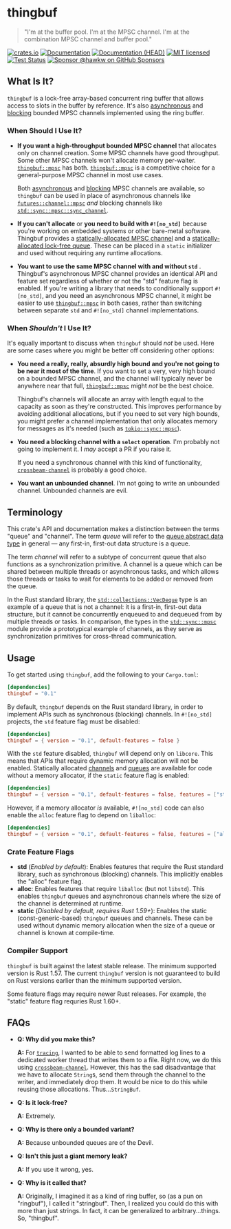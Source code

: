 # thingbuf

> "I'm at the buffer pool. I'm at the MPSC channel. I'm at the combination MPSC
> channel and buffer pool."

[![crates.io][crates-badge]][crates-url]
[![Documentation][docs-badge]][docs-url]
[![Documentation (HEAD)][docs-main-badge]][docs-main-url]
[![MIT licensed][mit-badge]][mit-url]
[![Test Status][tests-badge]][tests-url]
[![Sponsor @hawkw on GitHub Sponsors][sponsor-badge]][sponsor-url]

[crates-badge]: https://img.shields.io/crates/v/thingbuf.svg
[crates-url]: https://crates.io/crates/thingbuf
[docs-badge]: https://docs.rs/thingbuf/badge.svg
[docs-url]: https://docs.rs/thingbuf
[docs-main-badge]: https://img.shields.io/netlify/f2cde148-79c2-4e3f-ab2b-285dff1b9fdf?label=docs%20%28main%20branch%29
[docs-main-url]: https://thingbuf.elizas.website
[mit-badge]: https://img.shields.io/badge/license-MIT-blue.svg
[mit-url]: ../LICENSE
[tests-badge]: https://github.com/hawkw/thingbuf/actions/workflows/ci.yml/badge.svg?branch=main
[tests-url]: https://github.com/hawkw/thingbuf/actions/workflows/ci.yml
[sponsor-badge]: https://img.shields.io/badge/sponsor-%F0%9F%A4%8D-ff69b4
[sponsor-url]: https://github.com/sponsors/hawkw

## What Is It?

`thingbuf` is a lock-free array-based concurrent ring buffer that allows access
to slots in the buffer by reference. It's also [asynchronous][`thingbuf::mpsc`]
and [blocking][`thingbuf::mpsc::blocking`] bounded MPSC channels implemented using
the ring buffer.

### When Should I Use It?

- **If you want a high-throughput bounded MPSC channel** that allocates only on
  channel creation. Some MPSC channels have good throughput. Some other MPSC
  channels won't allocate memory per-waiter. [`thingbuf::mpsc`] has both.
  [`thingbuf::mpsc`] is a competitive choice for a general-purpose
  MPSC channel in most use cases.

  Both [asynchronous][`thingbuf::mpsc`] and [blocking][`thingbuf::mpsc::blocking`]
  MPSC channels are available, so `thingbuf` can be used in place
  of asynchronous channels like [`futures::channel::mpsc`] *and* blocking
  channels like [`std::sync::mpsc::sync_channel`].

- **If you can't allocate** or **you need to build with `#![no_std]`** because
  you're working on embedded systems or other bare-metal software. Thingbuf
  provides a [statically-allocated MPSC channel][static-mpsc] and a
  [statically-allocated lock-free queue][static-queue]. These can be placed in a
  `static` initializer and used without requiring any runtime allocations.

- **You want to use the same MPSC channel with and without `std`** . Thingbuf's
  asynchronous MPSC channel provides an identical API and feature set regardless
  of whether or not the "std" feature flag is enabled. If you're writing a library that
  needs to conditionally support `#![no_std]`, and you need an asynchronous MPSC
  channel, it might be easier to use [`thingbuf::mpsc`] in both cases, rather
  than switching between separate `std` and `#![no_std]` channel
  implementations.

### When *Shouldn't* I Use It?

It's equally important to discuss when `thingbuf` should *not* be used. Here are
some cases where you might be better off considering other options:

- **You need a really, really, absurdly high bound and you're not going to be
  near it most of the time**. If you want to set a very, very high bound on a
  bounded MPSC channel, and the channel will typically never be anywhere near
  that full, [`thingbuf::mpsc`] might *not* be the best choice.

  Thingbuf's channels will allocate an array with length equal to the capacity
  as soon as they're constructed. This improves performance by avoiding
  additional allocations, but if you need to set very high bounds, you might
  prefer a channel implementation that only allocates memory for messages as
  it's needed (such as [`tokio::sync::mpsc`]).

- **You need a blocking channel with a `select` operation**.
  I'm probably not going to implement it. I _may_ accept a PR if you raise it.

  If you need a synchronous channel with this kind of functionality,
  [`crossbeam-channel`] is probably a good choice.

- **You want an unbounded channel**. I'm not going to write an unbounded
  channel. Unbounded channels are evil.

## Terminology

This crate's API and documentation makes a distinction between the terms "queue"
and "channel". The term _queue_ will refer to the [queue abstract data
type][q-adt] in general &mdash; any first-in, first-out data structure is a
queue.

The term _channel_ will refer to a subtype of concurrent queue that also
functions as a synchronization primitive. A channel is a queue which can be
shared between multiple threads or asynchronous tasks, and which allows those
threads or tasks to wait for elements to be added or removed from the queue.

In the Rust standard library, the [`std::collections::VecDeque`] type
is an example of a queue that is not a channel: it is a first-in, first-out data
structure, but it cannot be concurrently enqueued to and dequeued from by
multiple threads or tasks. In comparison, the types in the [`std::sync::mpsc`]
module provide a prototypical example of channels, as they serve as
synchronization primitives for cross-thread communication.

[q-adt]: https://en.wikipedia.org/wiki/Queue_(abstract_data_type)
[`std::collections::VecDeque`]: https://doc.rust-lang.org/stable/std/collections/struct.VecDeque.html
[`std::sync::mpsc`]: https://doc.rust-lang.org/stable/std/sync/mpsc/index.html

## Usage

To get started using `thingbuf`, add the following to your `Cargo.toml`:

```toml
[dependencies]
thingbuf = "0.1"
```

By default, `thingbuf` depends on the Rust standard library, in order to
implement APIs such as synchronous (blocking) channels. In `#![no_std]`
projects, the `std` feature flag must be disabled:

```toml
[dependencies]
thingbuf = { version = "0.1", default-features = false }
```

With the `std` feature disabled, `thingbuf` will depend only on `libcore`. This
means that APIs that require dynamic memory allocation will not be enabled.
Statically allocated [channels][static-mpsc] and [queues][static-queue] are
available for code without a memory allocator, if the `static` feature flag is
enabled:

```toml
[dependencies]
thingbuf = { version = "0.1", default-features = false, features = ["static"] }
```

However, if a memory allocator _is_ available, `#![no_std]` code can also enable
the `alloc` feature flag to depend on `liballoc`:

```toml
[dependencies]
thingbuf = { version = "0.1", default-features = false, features = ["alloc"] }
```

### Crate Feature Flags

- **std** (_Enabled by default_): Enables features that require the Rust
  standard library, such as
  synchronous (blocking) channels. This implicitly enables the "alloc" feature
  flag.
- **alloc**: Enables features that require `liballoc` (but not `libstd`). This
  enables `thingbuf` queues and asynchronous channels where the size of the
  channel is determined at runtime.
- **static** (_Disabled by default, requires Rust 1.59+_): Enables the static
  (const-generic-based) `thingbuf` queues and channels. These can be used
  without dynamic memory allocation when the size of a queue or channel is known
  at compile-time.

### Compiler Support

`thingbuf` is built against the latest stable release. The minimum supported
version is Rust 1.57. The current `thingbuf` version is not guaranteed to build on Rust
versions earlier than the minimum supported version.

Some feature flags may require newer Rust releases. For example, the "static"
feature flag requries Rust 1.60+.

## FAQs

- **Q: Why did you make this?**

  **A:** For [`tracing`], I wanted to be able to send formatted log lines to a
  dedicated worker thread that writes them to a file. Right now, we do this
  using [`crossbeam-channel`]. However, this has the sad disadvantage that we have
  to allocate `String`s, send them through the channel to the writer, and
  immediately drop them. It would be nice to do this while reusing those
  allocations. Thus...`StringBuf`.

- **Q: Is it lock-free?**

  **A:** Extremely.

- **Q: Why is there only a bounded variant?**

  **A:** Because unbounded queues are of the Devil.

- **Q: Isn't this just a giant memory leak?**

  **A:** If you use it wrong, yes.

- **Q: Why is it called that?**

  **A:** Originally, I imagined it as a kind of ring buffer, so (as a pun on
  "ringbuf"), I called it "stringbuf". Then, I realized you could do this with
  more than just strings. In fact, it can be generalized to arbitrary...things.
  So, "thingbuf".

[`thingbuf::mpsc`]: https://docs.rs/thingbuf/0.1/thingbuf/mpsc/index.html
[`thingbuf::mpsc::blocking`]: https://docs.rs/thingbuf/0.1/thingbuf/mpsc/blocking/index.html
[static-queue]: https://docs.rs/thingbuf/0.1/thingbuf/struct.StaticThingBuf.html
[static-mpsc]: https://docs.rs/thingbuf/0.1./thingbuf/mpsc/struct.StaticChannel.html
[`futures::channel::mpsc`]: https://docs.rs/futures/latest/futures/channel/mpsc/index.html
[`std::sync::mpsc::sync_channel`]: https://doc.rust-lang.org/stable/std/sync/mpsc/fn.sync_channel.html
[`tokio::sync::mpsc`]: https://docs.rs/tokio/latest/tokio/sync/mpsc/index.html
[`tracing`]: https://crates.io/crates/tracing
[`crossbeam-channel`]: https://crates.io/crates/crossbeam-channel
